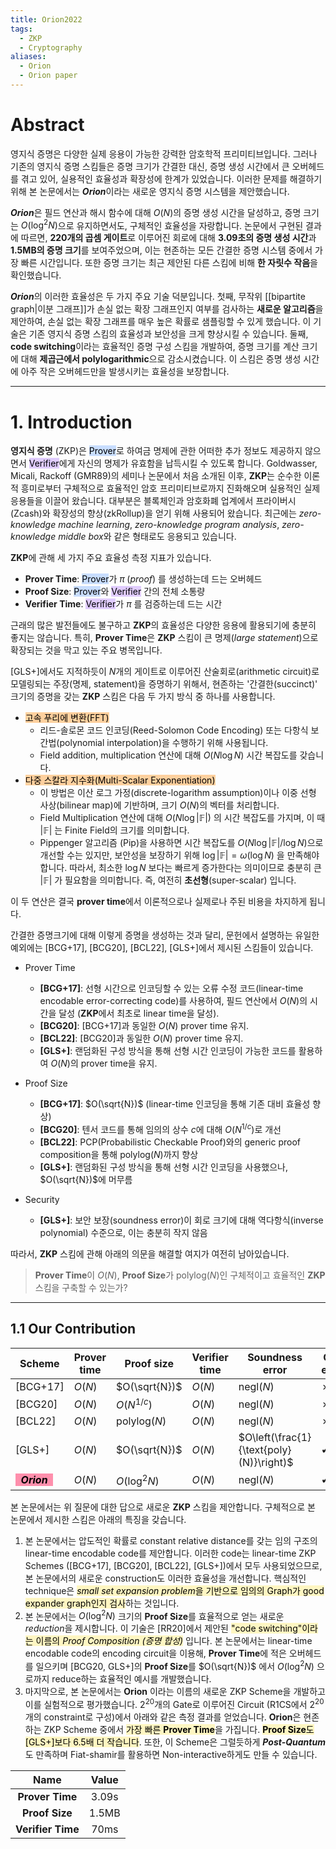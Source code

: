 ```yaml
---
title: Orion2022
tags:
  - ZKP
  - Cryptography
aliases:
  - Orion
  - Orion paper
---
```

# Abstract
영지식 증명은 다양한 실제 응용이 가능한 강력한 암호학적 프리미티브입니다. 그러나 기존의 영지식 증명 스킴들은 증명 크기가 간결한 대신, 증명 생성 시간에서 큰 오버헤드를 겪고 있어, 실용적인 효율성과 확장성에 한계가 있었습니다. 이러한 문제를 해결하기 위해 본 논문에서는 ***Orion***이라는 새로운 영지식 증명 시스템을 제안했습니다.

***Orion***은 필드 연산과 해시 함수에 대해 $O(N)$의 증명 생성 시간을 달성하고, 증명 크기는 $O(\log^2 N)$으로 유지하면서도, 구체적인 효율성을 자랑합니다. 논문에서 구현된 결과에 따르면, **220개의 곱셈 게이트**로 이루어진 회로에 대해 **3.09초의 증명 생성 시간**과 **1.5MB의 증명 크기**를 보여주었으며, 이는 현존하는 모든 간결한 증명 시스템 중에서 가장 빠른 시간입니다. 또한 증명 크기는 최근 제안된 다른 스킴에 비해 **한 자릿수 작음**을 확인했습니다.

***Orion***의 이러한 효율성은 두 가지 주요 기술 덕분입니다. 첫째, 무작위 [[bipartite graph|이분 그래프]]가 손실 없는 확장 그래프인지 여부를 검사하는 **새로운 알고리즘**을 제안하여, 손실 없는 확장 그래프를 매우 높은 확률로 샘플링할 수 있게 했습니다. 이 기술은 기존 영지식 증명 스킴의 효율성과 보안성을 크게 향상시킬 수 있습니다. 둘째, **code switching**이라는 효율적인 증명 구성 스킴을 개발하여, 증명 크기를 계산 크기에 대해 **제곱근에서 polylogarithmic**으로 감소시켰습니다. 이 스킴은 증명 생성 시간에 아주 작은 오버헤드만을 발생시키는 효율성을 보장합니다.

---

# 1. Introduction
**영지식 증명** (ZKP)은 <mark style="background: #ADCCFFA6;">Prover</mark>로 하여금 명제에 관한 어떠한 추가 정보도 제공하지 않으면서 <mark style="background: #D2B3FFA6;">Verifier</mark>에게 자신의 명제가 유효함을 납득시킬 수 있도록 합니다. 
Goldwasser, Micali, Rackoff (GMR89)의 세미나 논문에서 처음 소개된 이후, **ZKP**는 순수한 이론적 흥미로부터 구체적으로 효율적인 암호 프리미티브로까지 진화해오며 실용적인 실제 응용들을 이끌어 왔습니다. 
대부분은 블록체인과 암호화폐 업계에서 프라이버시(Zcash)와 확장성의 향상(zkRollup)을 얻기 위해 사용되어 왔습니다. 
최근에는 *zero-knowledge machine learning*, *zero-knowledge program analysis*, *zero-knowledge middle box*와 같은 형태로도 응용되고 있습니다.

**ZKP**에 관해 세 가지 주요 효율성 측정 지표가 있습니다.
- **Prover Time**: <mark style="background: #ADCCFFA6;">Prover</mark>가 $\pi \; (proof)$ 를 생성하는데 드는 오버헤드
- **Proof Size**: <mark style="background: #ADCCFFA6;">Prover</mark>와 <mark style="background: #D2B3FFA6;">Verifier</mark> 간의 전체 소통량
- **Verifier Time**: <mark style="background: #D2B3FFA6;">Verifier</mark>가 $\pi$ 를 검증하는데 드는 시간

근래의 많은 발전들에도 불구하고 **ZKP**의 효율성은 다양한 응용에 활용되기에 충분히 좋지는 않습니다. 
특히, **Prover Time**은 **ZKP** 스킴이 큰 명제(*large statement*)으로 확장되는 것을 막고 있는 주요 병목입니다.

[GLS+]에서도 지적하듯이 $N$개의 게이트로 이루어진 산술회로(arithmetic circuit)로 모델링되는 주장(명제, statement)을 증명하기 위해서, 현존하는 '간결한(succinct)' 크기의 증명을 갖는 **ZKP** 스킴은 다음 두 가지 방식 중 하나를 사용합니다.
- <mark style="background: #FFB86CA6;">고속 푸리에 변환(FFT)</mark>
	- 리드-솔로몬 코드 인코딩(Reed-Solomon Code Encoding) 또는 다항식 보간법(polynomial interpolation)을 수행하기 위해 사용됩니다.
	- Field addition, multiplication 연산에 대해 $O(N \log N)$ 시간 복잡도를 갖습니다.
- <mark style="background: #FFB86CA6;">다중 스칼라 지수화(Multi-Scalar Exponentiation)</mark>
	- 이 방법은 이산 로그 가정(discrete-logarithm assumption)이나 이중 선형 사상(bilinear map)에 기반하며, 크기 $O(N)$의 벡터를 처리합니다.
	- Field Multiplication 연산에 대해 $O(N \log | \mathbb{F} |)$ 의 시간 복잡도를 가지며, 이 때 $| \mathbb{F} |$ 는 Finite Field의 크기를 의미합니다.
	- Pippenger 알고리즘 (Pip)을 사용하면 시간 복잡도를 $O(N \log | \mathbb{F} | / \log N)$으로 개선할 수는 있지만, 보안성을 보장하기 위해 $\log | \mathbb{F} | = \omega (\log N)$ 을 만족해야 합니다. 따라서, 최소한 $\log N$ 보다는 빠르게 증가한다는 의미이므로 충분히 큰 $| \mathbb{F} |$ 가 필요함을 의미합니다. 즉, 여전히 **초선형**(super-scalar) 입니다.

이 두 연산은 결국 **prover time**에서 이론적으로나 실제로나 주된 비용을 차지하게 됩니다.

간결한 증명크기에 대해 이렇게 증명을 생성하는 것과 달리, 문헌에서 설명하는 유일한 예외에는 [BCG+17], [BCG20], [BCL22], [GLS+]에서 제시된 스킴들이 있습니다.

- Prover Time
	- **[BCG+17]**: 선형 시간으로 인코딩할 수 있는 오류 수정 코드(linear-time encodable error-correcting code)를 사용하여, 
	  필드 연산에서 $O(N)$의 시간을 달성 (**ZKP**에서 최초로 linear time을 달성).
	- **[BCG20]**: [BCG+17]과 동일한 $O(N)$ prover time 유지.
	- **[BCL22]**: [BCG20]과 동일한 $O(N)$ prover time 유지.
	- **[GLS+]**: 랜덤화된 구성 방식을 통해 선형 시간 인코딩이 가능한 코드를 활용하여 $O(N)$의 prover time을 유지.

- Proof Size
	- **[BCG+17]**: $O(\sqrt{N})$ (linear-time 인코딩을 통해 기존 대비 효율성 향상)
	- **[BCG20]**: 텐서 코드를 통해 임의의 상수 $c$에 대해 $O(N^{1/c})$로 개선
	- **[BCL22]**: PCP(Probabilistic Checkable Proof)와의 generic proof composition을 통해 $\text{polylog}(N)$까지 향상
	- **[GLS+]**: 랜덤화된 구성 방식을 통해 선형 시간 인코딩을 사용했으나, $O(\sqrt{N})$에 머무름
	
- Security
	- **[GLS+]**: 보안 보장(soundness error)이 회로 크기에 대해 역다항식(inverse polynomial) 수준으로, 이는 충분히 작지 않음

따라서, **ZKP** 스킴에 관해 아래의 의문을 해결할 여지가 여전히 남아있습니다.

> **Prover Time**이 $O(N)$, **Proof Size**가 $\text{polylog}(N)$인 구체적이고 효율적인 **ZKP** 스킴을 구축할 수 있는가?

---
## 1.1 Our Contribution

<div>
<center>

| Scheme                                                                 | Prover time | Proof size          | Verifier time | Soundness error                          | Concrete efficiency |
| ---------------------------------------------------------------------- | ----------- | ------------------- | ------------- | ---------------------------------------- | ------------------- |
| [BCG+17]                                                               | $O(N)$      | $O(\sqrt{N})$       | $O(N)$        | $\text{negl}(N)$                         | ✗                   |
| [BCG20]                                                                | $O(N)$      | $O(N^{1/c})$        | $O(N)$        | $\text{negl}(N)$                         | ✗                   |
| [BCL22]                                                                | $O(N)$      | $\text{polylog}(N)$ | $O(N)$        | $\text{negl}(N)$                         | ✗                   |
| [GLS+]                                                                 | $O(N)$      | $O(\sqrt{N})$       | $O(N)$        | $O\left(\frac{1}{\text{poly}(N)}\right)$ | ✔                   |
| ***<mark style="background: #FF5582A6;"> &nbsp; Orion &nbsp;</mark>*** | $O(N)$      | $O(\log^2 N)$       | $O(N)$        | $\text{negl}(N)$                         | ✔                   |

</center>
</div>

본 논문에서는 위 질문에 대한 답으로 새로운 **ZKP** 스킴을 제안합니다. 
구체적으로 본 논문에서 제시한 스킴은 아래의 특징을 갖습니다.

1. 본 논문에서는 압도적인 확률로 constant relative distance를 갖는 임의 구조의 linear-time encodable code를 제안합니다. 
   이러한 code는 linear-time ZKP Schemes ([BCG+17], [BCG20], [BCL22], [GLS+])에서 모두 사용되었으므로, 본 논문에서의 새로운 construction도 이러한 효율성을 개선합니다.
   핵심적인 technique은 <mark style="background: #FFF3A3A6;">*small set expansion problem*을 기반으로 임의의 Graph가 good expander graph인지 검사</mark>하는 것입니다.
2. 본 논문에서는 $O(\log^2 N)$ 크기의 **Proof Size**를 효율적으로 얻는 새로운 *reduction*을 제시합니다.
   이 기술은 [RR20]에서 제안된 <mark style="background: #FFF3A3A6;">"code switching"이라는 이름의 *Proof Composition (증명 합성)*</mark> 입니다.
   본 논문에서는 linear-time encodable code의 encoding circuit을 이용해, 
   **Prover Time**에 적은 오버헤드를 일으키며 [BCG20, GLS+]의 **Proof Size**를 $O(\sqrt{N})$ 에서 $O(\log^2N)$ 으로까지 reduce하는 효율적인 예시를 개발했습니다.
3. 마지막으로, 본 논문에서는 **Orion** 이라는 이름의 새로운 ZKP Scheme을 개발하고 이를 실험적으로 평가했습니다.
   $2^{20}$개의 Gate로 이루어진 Circuit (R1CS에서 $2^{20}$개의 constraint로 구성)에서 아래와 같은 측정 결과를 얻었습니다.
   **Orion**은 현존하는 ZKP Scheme 중에서 <mark style="background: #FFF3A3A6;">가장 빠른 **Prover Time**</mark>을 가집니다.
   <mark style="background: #FFF3A3A6;">**Proof Size**도 [GLS+]보다 6.5배 더 작습니다</mark>.
   또한, 이 Scheme은 그럴듯하게 ***Post-Quantum***도 만족하며 Fiat-shamir를 활용하면 Non-interactive하게도 만들 수 있습니다.

<div>
<center>

|       Name        | Value |
| :---------------: | :---: |
|  **Prover Time**  | 3.09s |
|  **Proof Size**   | 1.5MB |
| **Verifier Time** | 70ms  |

</center>
</div>
